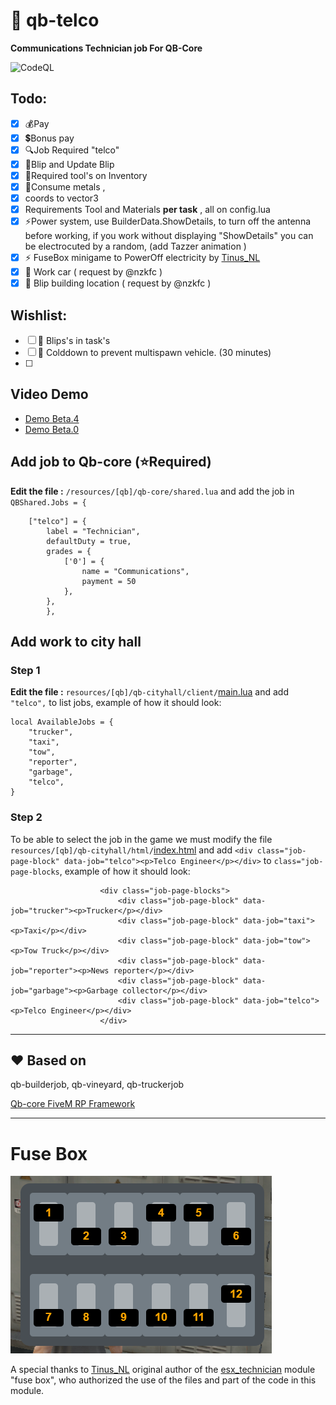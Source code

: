 # 📡 qb-telco

**Communications Technician job For QB-Core**

![CodeQL](https://github.com/sinfrecu/qb-telco/workflows/CodeQL/badge.svg)

## Todo:

- [x] 💰Pay 
- [x] 💲Bonus pay 
- [x] 🔍Job Required "telco"
- [x] 📍Blip and Update Blip
- [x] 🔨Required tool's on Inventory
- [x] 🔩Consume metals ,
- [x] coords to vector3
- [x] Requirements Tool and Materials **per task** , all on config.lua
- [x] ⚡Power system, use BuilderData.ShowDetails, to turn off the antenna before working, if you work without displaying "ShowDetails" you can be electrocuted by a random, (add Tazzer animation )
- [x] ⚡ FuseBox minigame to PowerOff electricity by [Tinus_NL](https://forum.cfx.re/u/tinus_nl/)
- [X] 🚐 Work car ( request by @nzkfc )
- [X] 🏢 Blip building location ( request by @nzkfc )

## Wishlist:
- [ ] 📌 Blips's in task's
- [ ] 🐌 Colddown to prevent multispawn vehicle. (30 minutes)
- [ ] 




## Video Demo

- [Demo Beta.4](https://www.youtube.com/watch?v=iIN0YYjy0nE)
- [Demo Beta.0](https://www.youtube.com/watch?v=h1aTCz35XF8)

## Add job to Qb-core (⭐Required)

**Edit the file :** `/resources/[qb]/qb-core/shared.lua` and add the job in `QBShared.Jobs = {`

```
	["telco"] = {
		label = "Technician",
		defaultDuty = true,
		grades = {
            ['0'] = {
                name = "Communications",
                payment = 50
            },
        },
        },
```

## Add work to city hall

### Step 1

**Edit the file :** `resources/[qb]/qb-cityhall/client/`[main.lua](https://github.com/qbcore-framework/qb-cityhall/blob/main/client/main.lua) and add `"telco",` to list jobs, example of how it should look:

```
local AvailableJobs = {
    "trucker",
    "taxi",
    "tow",
    "reporter",
    "garbage",
    "telco",
}
```

### Step 2

To be able to select the job in the game we must modify the file `resources/[qb]/qb-cityhall/html/`[index.html](https://github.com/qbcore-framework/qb-cityhall/blob/main/html/index.html) and add `<div class="job-page-block" data-job="telco"><p>Telco Engineer</p></div>`  to `class="job-page-blocks`, example of how it should look:


```
                    <div class="job-page-blocks">
                        <div class="job-page-block" data-job="trucker"><p>Trucker</p></div>
                        <div class="job-page-block" data-job="taxi"><p>Taxi</p></div>
                        <div class="job-page-block" data-job="tow"><p>Tow Truck</p></div>
                        <div class="job-page-block" data-job="reporter"><p>News reporter</p></div>
                        <div class="job-page-block" data-job="garbage"><p>Garbage collector</p></div>
                        <div class="job-page-block" data-job="telco"><p>Telco Engineer</p></div>
                    </div>
```


----
## ❤ Based on
qb-builderjob, qb-vineyard, qb-truckerjob

[Qb-core FiveM RP Framework](https://github.com/qbcore-framework)

----
# Fuse Box

[![Qb-telco-demo](https://raw.githubusercontent.com/sinfrecu/public/main/FuseBox.png
)](https://https://forum.cfx.re/t/release-free-esx-esx-technician/)

A special thanks to [Tinus_NL](https://forum.cfx.re/u/tinus_nl/) original author of the [esx_technician](https://forum.cfx.re/t/release-free-esx-esx-technician/) module "fuse box", who authorized the use of the files and part of the code in this module.
